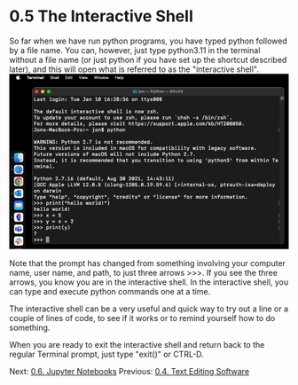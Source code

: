 # 0.5 The Interactive Shell

So far when we have run python programs, you have typed python followed by a file name. You can, however, just type 
python3.11 in the terminal without a file name (or just python if you have set up the shortcut described later), and 
this will open what is referred to as the "interactive shell".
![Image of the interactive shell](../images/interactive_python2.png)

Note that the prompt has changed from something involving your computer name, user name, and path, to just 
three arrows >>>. If you see the three arrows, you know you are in the interactive shell. In the interactive shell, 
you can type and execute python commands one at a time.

The interactive shell can be a very useful and quick way to try out a line or a couple of lines of code, to see 
if it works or to remind yourself how to do something.

When you are ready to exit the interactive shell and return back to the regular Terminal prompt, 
just type "exit()" or CTRL-D.

Next: [0.6. Jupyter Notebooks](0.6.%20Jupyter%20Notebooks.md)
Previous: [0.4. Text Editing Software](0.4.%20Text%20Editing%20Software.md)